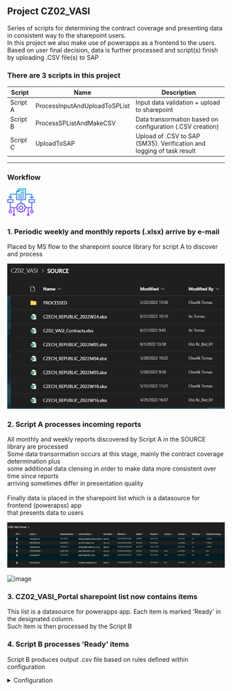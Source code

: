 ## Project CZ02_VASI
Series of scripts for determining the contract coverage and presenting data in consistent way to the sharepoint users.<br>
In this project we also make use of powerapps as a frontend to the users.<br>
Based on user final decision, data is further processed and script(s) finish by uploading .CSV file(s) to SAP

### There are 3 scripts in this project
| Script | Name | Description |
|---|---|---|
| Script A | ProcessInputAndUploadToSPList | Input data validation + upload to sharepoint |
| Script B | ProcessSPListAndMakeCSV | Data transormation based on configuration (.CSV creation) |
| Script C | UploadToSAP | Upload of .CSV to SAP (SM35). Verification and logging of task result |
 
  
 ---
 ### Workflow
 <picture>
  <img alt="Shows an illustrated sun in light color mode and a moon with stars in dark color mode." src="images/algorithm (1).png">
</picture>


### 1. Periodic weekly and monthly reports (.xlsx) arrive by e-mail
Placed by MS flow to the sharepoint source library for script A to discover and process

<picture>
  <img alt="Sharepoint source library" src="images/sp_source_library.PNG">
</picture>


### 2. Script A processes incoming reports
All monthly and weekly reports discovered by Script A in the SOURCE library are processed<br>
Some data transormation occurs at this stage, mainly the contract coverage determination plus<br>
some additional data clensing in order to make data more consistent over time since reports<br>
arriving sometimes differ in presentation quality<br><br>
Finally data is placed in the sharepoint list which is a datasource for frontend (powerapss) app<br>
that presents data to users


<picture>
  <img alt="Sharepoint source library" src="images/sp_source_portal1.PNG">
</picture>
<br>

![image](https://user-images.githubusercontent.com/17108964/175505226-45133ab4-4a98-4c6c-9d82-1b2650db748d.png)

### 3. CZ02_VASI_Portal sharepoint list now contains items
This list is a datasource for powerapps app. Each item is marked 'Ready' in the designated column.<br>
Such item is then processed by the Script B

### 4. Script B processes 'Ready' items
Script B produces output .csv file based on rules defined within configuration

<details><summary>Configuration</summary>
<p>

#### 

```xml
<?xml version="1.0" encoding="UTF-8"?>
<Config>
 <Country name="CZ">
   <WorkingDirectory>C:\!AUTO\CZ02_VASI\</WorkingDirectory>
   <CredentialsFile>C:\!AUTO\CREDENTIALS\logins.txt</CredentialsFile>
   <CompanyCode>CZ02</CompanyCode>
   <VendorParma>4645</VendorParma>
   <TradingPartner>BE06</TradingPartner>
   <PaymentTerms>C020</PaymentTerms>
   <Currency>CZK</Currency>
   <Admin>tomas.chudik@volvo.com</Admin>
   <AdminChargeSeparate>False</AdminChargeSeparate>
   <DealerIdMatrix>
	<VTC-24270 CC="5453000190" PC="3009001" />
	<NYR-27728 CC="5453000290" PC="3009002" />
	<BRN-28129 CC="5453000390" PC="3009003" />
	<HRA-28130 CC="5453000490" PC="3009004" />
	<UST-28131 CC="5453000590" PC="3009005" />
	<CBU-28132 CC="5453000690" PC="3009006" />
	<HAV-28133 CC="5453000790" PC="3009007" />
	<OTR-28134 CC="5453000890" PC="3009008" />
	<LOD-28135 CC="5453000990" PC="3009009" />
	<HUM-28136 CC="5453001090" PC="3009010" />
	<OLO-28137 CC="5453001190" PC="3009011" />
	<TUR-28138 CC="5453001290" PC="3009012" />
	<POP-28140 CC="5453001590" PC="3009015" />
	<STR-28142 CC="5453001690" PC="3009016" />
	<KLE-28143 CC="5453001790" PC="3009017" />
	<NYR-311625 CC="5453000290" PC="3009502" />
	<HRA-311502 CC="5453000490" PC="3009504" />
	<UST-311594 CC="5453000590" PC="3009505" />
	<CBU-312765 CC="5453000690" PC="3009506" />
	<OTR-311992 CC="5453000890" PC="3009508" />
	<LOD-312691 CC="5453000990" PC="3009509" />
	<HUM-310735 CC="5453001090" PC="3009510" />
	<OLO-311414 CC="5453001190" PC="3009511" />
	<TUR-312218 CC="5453001290" PC="3009512" />
	<RTC-306520 CC="5453001390" PC="3109513" />
	<OST-313417 CC="5453001490" PC="3109514" />
	<POP-313492 CC="5453001590" PC="3009515" />
	<STR-320059 CC="5453001690" PC="3009516" />
	<KLE-321708 CC="5453001790" PC="3009517" />
   </DealerIdMatrix>

   <CaseCCP>
     <DealerIdCC>True</DealerIdCC>
     <TaxAmount>0,00</TaxAmount>
     <TaxCode>JM</TaxCode>
     <GL>799705</GL>
     <CC>5451210100</CC>
     <PC></PC>
   </CaseCCP>

   <CaseOUT>
     <AdminCharge>
        <LineText>VAS1-AdminCharge</LineText>
	<TaxCode>JM</TaxCode>
        <GL>298606</GL>
        <CC></CC>
        <PC>2001401</PC>
     </AdminCharge>
     <VAS1>
	<LineText>VAS1-Recharge</LineText>
     	<TaxCode1>JM</TaxCode1>
	<TaxCode2>JP</TaxCode2>
        <GL>298606</GL>
        <CC></CC>
        <PC>2001401</PC>
     </VAS1>
     <VAS2>
        <DealerIdPC>True</DealerIdPC>
	<LineText>VAS2-SC_Coverage</LineText>
	<GL>298602</GL>
        <TaxCode1>JM</TaxCode1>
	<TaxCode2>JP</TaxCode2>
     </VAS2>
   </CaseOUT>
 </Country>	
</Config>

```
</p>
</details>

